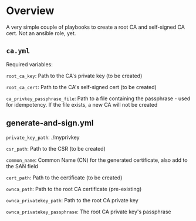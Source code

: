 # Overview

A very simple couple of playbooks to create a root CA and self-signed CA cert. Not an ansible role, yet.

## `ca.yml`

Required variables:

`root_ca_key`: Path to the CA's private key (to be created)

`root_ca_cert`: Path to the CA's self-signed cert (to be created)

`ca_privkey_passphrase_file`: Path to a file containing the passphrase - used for idempotency. If the file exists, a new CA will not be created

## generate-and-sign.yml

`private_key_path`: ./myprivkey

`csr_path`: Path to the CSR (to be created)

`common_name`: Common Name (CN) for the generated certificate, also add to the SAN field

`cert_path`: Path to the certificate (to be created)

`ownca_path`: Path to the root CA certificate (pre-existing)

`ownca_privatekey_path`: Path to the root CA private key

`ownca_privatekey_passphrase`: The root CA private key's passphrase